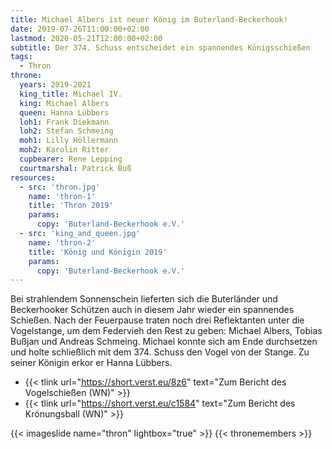 ```yaml
---
title: Michael Albers ist neuer König im Buterland-Beckerhook!
date: 2019-07-26T11:00:00+02:00
lastmod: 2020-05-21T12:00:00+02:00
subtitle: Der 374. Schuss entscheidet ein spannendes Königsschießen 
tags:
  - Thron
throne:
  years: 2019-2021
  king_title: Michael IV.
  king: Michael Albers
  queen: Hanna Lübbers
  loh1: Frank Diekmann
  loh2: Stefan Schmeing
  moh1: Lilly Höllermann
  moh2: Karolin Ritter
  cupbearer: Rene Lepping
  courtmarshal: Patrick Buß
resources:
  - src: 'thron.jpg'
    name: 'thron-1'
    title: 'Thron 2019'
    params:
      copy: 'Buterland-Beckerhook e.V.'
  - src: 'king_and_queen.jpg'
    name: 'thron-2'
    title: 'König und Königin 2019'
    params:
      copy: 'Buterland-Beckerhook e.V.' 
---
```


Bei strahlendem Sonnenschein lieferten sich die Buterländer und Beckerhooker Schützen auch in diesem Jahr wieder 
ein spannendes Schießen. <!--more--> Nach der Feuerpause traten noch drei Reflektanten unter die Vogelstange, um dem Federvieh
den Rest zu geben: Michael Albers, Tobias Bußjan und Andreas Schmeing. Michael konnte sich am Ende durchsetzen und holte
schließlich mit dem 374. Schuss den Vogel von der Stange. Zu seiner Königin erkor er Hanna Lübbers.<!--more-->

* {{< tlink url="https://short.verst.eu/8z6" text="Zum Bericht des Vogelschießen (WN)" >}}  
* {{< tlink url="https://short.verst.eu/c1584" text="Zum Bericht des Krönungsball (WN)" >}}  

{{< imageslide name="thron" lightbox="true" >}}
{{< thronemembers >}}


